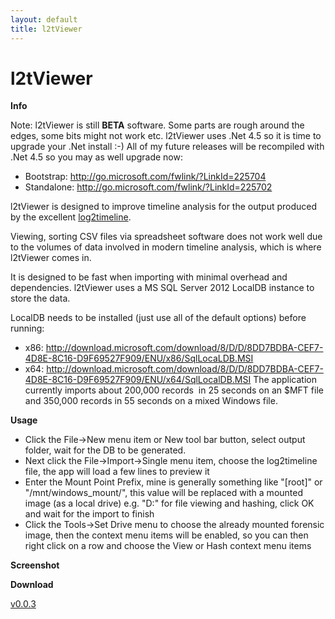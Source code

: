 ```yaml
---
layout: default
title: l2tViewer
---
```


# l2tViewer

**Info** 

Note: l2tViewer is still **BETA** software. Some parts are rough around the edges, some bits might not work etc. l2tViewer uses .Net 4.5 so it is time to upgrade your .Net install :-) All of my future releases will be recompiled with .Net 4.5 so you may as well upgrade now: 

- Bootstrap: http://go.microsoft.com/fwlink/?LinkId=225704 
- Standalone: http://go.microsoft.com/fwlink/?LinkId=225702 

l2tViewer is designed to improve timeline analysis for the output produced by the excellent [log2timeline](http://code.google.com/p/log2timeline/). 

Viewing, sorting CSV files via spreadsheet software does not work well due to the volumes of data involved in modern timeline analysis, which is where l2tViewer comes in. 

It is designed to be fast when importing with minimal overhead and dependencies. l2tViewer uses a MS SQL Server 2012 LocalDB instance to store the data. 

LocalDB needs to be installed (just use all of the default options) before running: 

- x86: http://download.microsoft.com/download/8/D/D/8DD7BDBA-CEF7-4D8E-8C16-D9F69527F909/ENU/x86/SqlLocaLDB.MSI 
- x64: http://download.microsoft.com/download/8/D/D/8DD7BDBA-CEF7-4D8E-8C16-D9F69527F909/ENU/x64/SqlLocalDB.MSI The application currently imports about 200,000 records  in 25 seconds on an $MFT file and 350,000 records in 55 seconds on a mixed Windows file. 

**Usage**

  * Click the File->New menu item or New tool bar button, select output folder, wait for the DB to be generated.
  * Next click the File->Import->Single menu item, choose the log2timeline file, the app will load a few lines to preview it
  * Enter the Mount Point Prefix, mine is generally something like "[root]\" or "/mnt/windows_mount/", this value will be replaced with a mounted image (as a local drive) e.g. "D:\" for file viewing and hashing, click OK and wait for the import to finish
  * Click the Tools->Set Drive menu to choose the already mounted forensic image, then the context menu items will be enabled, so you can then right click on a row and choose the View or Hash context menu items
  

**Screenshot**

**Download** 

[v0.0.3](/downloads/l2tViewer.v.0.0.3.zip)